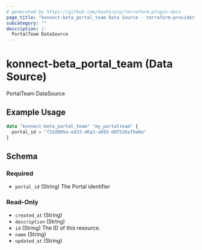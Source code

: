 ```yaml
---
# generated by https://github.com/hashicorp/terraform-plugin-docs
page_title: "konnect-beta_portal_team Data Source - terraform-provider-konnect-beta"
subcategory: ""
description: |-
  PortalTeam DataSource
---
```


# konnect-beta_portal_team (Data Source)

PortalTeam DataSource

## Example Usage

```terraform
data "konnect-beta_portal_team" "my_portalteam" {
  portal_id = "f32d905a-ed33-46a3-a093-d8f536af9a8a"
}
```

<!-- schema generated by tfplugindocs -->
## Schema

### Required

- `portal_id` (String) The Portal identifier

### Read-Only

- `created_at` (String)
- `description` (String)
- `id` (String) The ID of this resource.
- `name` (String)
- `updated_at` (String)
